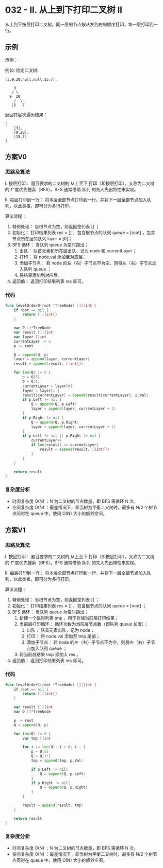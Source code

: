 # 032 - II. 从上到下打印二叉树 II

从上到下按层打印二叉树，同一层的节点按从左到右的顺序打印，每一层打印到一行。

## 示例

示例：

例如:
给定二叉树:

```
[3,9,20,null,null,15,7],
```

```
    3
   / \
  9  20
    /  \
   15   7
```

返回其层次遍历结果：


```
[
    [3],
    [9,20],
    [15,7]
]
```

## 方案V0

### 思路及算法

I. 按层打印： 题目要求的二叉树的 从上至下 打印（即按层打印），又称为二叉树的 广度优先搜索（BFS）。BFS 通常借助 队列 的先入先出特性来实现。

II. 每层打印到一行： 将本层全部节点打印到一行，并将下一层全部节点加入队列，以此类推，即可分为多行打印。

算法流程：
1. 特例处理： 当根节点为空，则返回空列表 [] ；
2. 初始化： 打印结果列表 res = [] ，包含根节点的队列 queue = [root] ，包含节点所在层的队列 layer = [0]；
3. BFS 循环： 当队列 queue 为空时跳出；
   1. 出队： 队首元素和所在层出队，记为 node 和 currentLayer；
   2. 打印： 将 node.val 添加至对应层；
   3. 添加子节点： 若 node 的左（右）子节点不为空，则将左（右）子节点加入队列 queue ；
   4. 将结果添加到对应层。
4. 返回值： 返回打印结果列表 res 即可。

### 代码

```go
func levelOrder0(root *TreeNode) [][]int {
	if root == nil {
		return [][]int{}
	}

	var Q []*TreeNode
	var result [][]int
	var layer []int
	currentLayer := 0
	p := root

	Q = append(Q, p)
	layer = append(layer, currentLayer)
	result = append(result, []int{})

	for len(Q) != 0 {
		p = Q[0]
		Q = Q[1:]
		currentLayer = layer[0]
		layer = layer[1:]
		result[currentLayer] = append(result[currentLayer], p.Val)
		if p.Left != nil {
			Q = append(Q, p.Left)
			layer = append(layer, currentLayer + 1)
		}
		if p.Right != nil {
			Q = append(Q, p.Right)
			layer = append(layer, currentLayer + 1)
		}
		if p.Left != nil || p.Right != nil {
			currentLayer++
			if len(result) <= currentLayer{
				result = append(result, []int{})
			}
		}
	}

	return result
}
```

### 复杂度分析

- 时间复杂度 O(N) ：N 为二叉树的节点数量，即 BFS 需循环 N 次。
- 空间复杂度 O(N) ：最差情况下，即当树为平衡二叉树时，最多有 N/2 个树节点同时在 queue 中，使用 O(N) 大小的额外空间。


## 方案V1

### 思路及算法

I. 按层打印： 题目要求的二叉树的 从上至下 打印（即按层打印），又称为二叉树的 广度优先搜索（BFS）。BFS 通常借助 队列 的先入先出特性来实现。

II. 每层打印到一行： 将本层全部节点打印到一行，并将下一层全部节点加入队列，以此类推，即可分为多行打印。

算法流程：
1. 特例处理： 当根节点为空，则返回空列表 [] ；
2. 初始化： 打印结果列表 res = [] ，包含根节点的队列 queue = [root] ；
3. BFS 循环： 当队列 queue 为空时跳出；
   1. 新建一个临时列表 tmp ，用于存储当前层打印结果； 
   2. 当前层打印循环： 循环次数为当前层节点数（即队列 queue 长度）； 
      1. 出队： 队首元素出队，记为 node； 
      2. 打印： 将 node.val 添加至 tmp 尾部； 
      3. 添加子节点： 若 node 的左（右）子节点不为空，则将左（右）子节点加入队列 queue ； 
   3. 将当前层结果 tmp 添加入 res 。
4. 返回值： 返回打印结果列表 res 即可。

### 代码

```go
func levelOrder1(root *TreeNode) [][]int {
	if root == nil {
		return [][]int{}
	}

	var result [][]int
	var Q []*TreeNode

	p := root
	Q = append(Q, p)

	for len(Q) != 0 {
		var tmp []int

		for i := len(Q); i > 0; i-- {
			p = Q[0]
			Q = Q[1:]
			tmp = append(tmp, p.Val)

			if p.Left != nil{
				Q = append(Q, p.Left)
			}
			if p.Right != nil{
				Q = append(Q, p.Right)
			}
		}

		result = append(result, tmp)
	}

	return result
}
```

### 复杂度分析

- 时间复杂度 O(N) ：N 为二叉树的节点数量，即 BFS 需循环 N 次。
- 空间复杂度 O(N) ：最差情况下，即当树为平衡二叉树时，最多有 N/2 个树节点同时在 queue 中，使用 O(N) 大小的额外空间。
